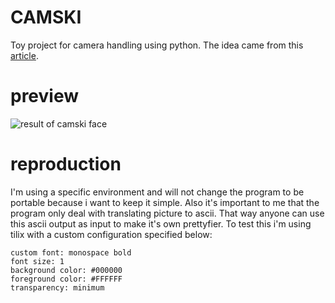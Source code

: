 # CAMSKI

Toy project for camera handling using python. The idea came from this [article](http://paulbourke.net/dataformats/asciiart/).

# preview

![result of camski face](https://github.com/BiscayRobin/camski/ressources/result1.png)

# reproduction

I'm using a specific environment and will not change the program to be portable because i want to keep it simple. Also it's important to me that the program only deal with translating picture to ascii. That way anyone can use this ascii output as input to make it's own prettyfier.
To test this i'm using tilix with a custom configuration specified below:

```
custom font: monospace bold
font size: 1
background color: #000000
foreground color: #FFFFFF
transparency: minimum
```
